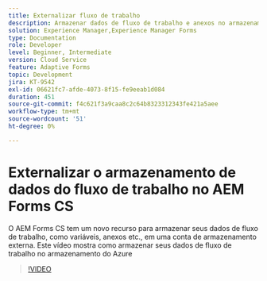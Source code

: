 ```yaml
---
title: Externalizar fluxo de trabalho
description: Armazenar dados de fluxo de trabalho e anexos no armazenamento do Azure
solution: Experience Manager,Experience Manager Forms
type: Documentation
role: Developer
level: Beginner, Intermediate
version: Cloud Service
feature: Adaptive Forms
topic: Development
jira: KT-9542
exl-id: 06621fc7-afde-4073-8f15-fe9eeab1d084
duration: 451
source-git-commit: f4c621f3a9caa8c2c64b8323312343fe421a5aee
workflow-type: tm+mt
source-wordcount: '51'
ht-degree: 0%

---
```


# Externalizar o armazenamento de dados do fluxo de trabalho no AEM Forms CS

O AEM Forms CS tem um novo recurso para armazenar seus dados de fluxo de trabalho, como variáveis, anexos etc., em uma conta de armazenamento externa. Este vídeo mostra como armazenar seus dados de fluxo de trabalho no armazenamento do Azure

>[!VIDEO](https://video.tv.adobe.com/v/339610?quality=12&learn=on)
